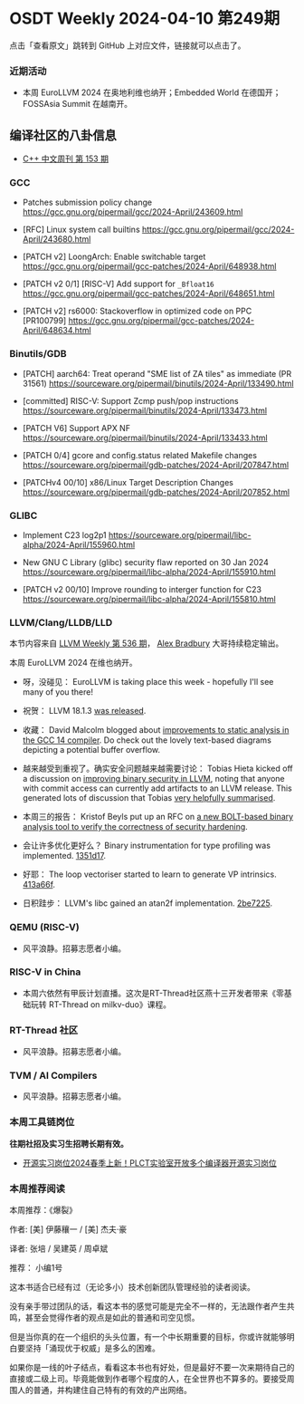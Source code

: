 # OSDT Weekly 2024-04-10 第249期

点击「查看原文」跳转到 GitHub 上对应文件，链接就可以点击了。

### 近期活动

* 本周 EuroLLVM 2024 在奥地利维也纳开；Embedded World 在德国开；FOSSAsia Summit 在越南开。

## 编译社区的八卦信息

- [C++ 中文周刊 第 153 期](https://mp.weixin.qq.com/s/3M8ZKjh6gfbgcIQhd5VHTA)

### GCC

- Patches submission policy change
   https://gcc.gnu.org/pipermail/gcc/2024-April/243609.html

- [RFC] Linux system call builtins
   https://gcc.gnu.org/pipermail/gcc/2024-April/243680.html

- [PATCH v2] LoongArch: Enable switchable target
   https://gcc.gnu.org/pipermail/gcc-patches/2024-April/648938.html

- [PATCH v2 0/1] [RISC-V] Add support for `_Bfloat16`
   https://gcc.gnu.org/pipermail/gcc-patches/2024-April/648651.html

- [PATCH v2] rs6000: Stackoverflow in optimized code on PPC [PR100799]
   https://gcc.gnu.org/pipermail/gcc-patches/2024-April/648634.html

### Binutils/GDB

- [PATCH] aarch64: Treat operand "SME list of ZA tiles" as immediate (PR 31561)
   https://sourceware.org/pipermail/binutils/2024-April/133490.html

- [committed] RISC-V: Support Zcmp push/pop instructions
   https://sourceware.org/pipermail/binutils/2024-April/133473.html

- [PATCH V6] Support APX NF
   https://sourceware.org/pipermail/binutils/2024-April/133433.html

- [PATCH 0/4] gcore and config.status related Makefile changes
   https://sourceware.org/pipermail/gdb-patches/2024-April/207847.html

- [PATCHv4 00/10] x86/Linux Target Description Changes
   https://sourceware.org/pipermail/gdb-patches/2024-April/207852.html

### GLIBC

- Implement C23 log2p1
  https://sourceware.org/pipermail/libc-alpha/2024-April/155960.html

- New GNU C Library (glibc) security flaw reported on 30 Jan 2024
  https://sourceware.org/pipermail/libc-alpha/2024-April/155910.html

- [PATCH v2 00/10] Improve rounding to interger function for C23
  https://sourceware.org/pipermail/libc-alpha/2024-April/155810.html

### LLVM/Clang/LLDB/LLD

本节内容来自 [LLVM Weekly 第 536 期](http://llvmweekly.org/issue/536)，
[Alex Bradbury](https://www.linkedin.com/in/alex-bradbury/) 大哥持续稳定输出。

本周 EuroLLVM 2024 在维也纳开。

* 呀，没碰见： EuroLLVM is taking place this week - hopefully I'll see many of you there!

* 祝贺： LLVM 18.1.3 [was released](https://discourse.llvm.org/t/18-1-3-released/78136).

* 收藏： David Malcolm blogged about [improvements to static analysis in the GCC 14 compiler](https://developers.redhat.com/articles/2024/04/03/improvements-static-analysis-gcc-14-compiler).  Do check out the lovely text-based diagrams depicting a potential buffer overflow.

* 越来越受到重视了。确实安全问题越来越需要讨论： Tobias Hieta kicked off a discussion on [improving binary security in LLVM](https://discourse.llvm.org/t/rfc-improve-binary-security/78121/), noting that anyone with commit access can currently add artifacts to an LLVM release. This generated lots of discussion that Tobias [very helpfully summarised](https://discourse.llvm.org/t/rfc-improve-binary-security/78121/21).

* 本周三的报告： Kristof Beyls put up an RFC on [a new BOLT-based binary analysis tool to verify the correctness of security hardening](https://discourse.llvm.org/t/rfc-bolt-based-binary-analysis-tool-to-verify-correctness-of-security-hardening/78148).

* 会让许多优化更好么？ Binary instrumentation for type profiling was implemented.
  [1351d17](https://github.com/llvm/llvm-project/commit/1351d17826e1).

* 好耶： The loop vectoriser started to learn to generate VP intrinsics.
  [413a66f](https://github.com/llvm/llvm-project/commit/413a66f33984).

* 日积跬步： LLVM's libc gained an atan2f implementation.
  [2be7225](https://github.com/llvm/llvm-project/commit/2be722587f59).

### QEMU (RISC-V)

- 风平浪静。招募志愿者小编。

### RISC-V in China

- 本周六依然有甲辰计划直播。这次是RT-Thread社区燕十三开发者带来《零基础玩转 RT-Thread on milkv-duo》课程。

### RT-Thread 社区

- 风平浪静。招募志愿者小编。

### TVM / AI Compilers

- 风平浪静。招募志愿者小编。

### 本周工具链岗位

**往期社招及实习生招聘长期有效。**

- [开源实习岗位2024春季上新！PLCT实验室开放多个编译器开源实习岗位](https://mp.weixin.qq.com/s/D-l7hE2S-21NCAZsVqPzMA)

### 本周推荐阅读

本周推荐：《爆裂》

作者: [美] 伊藤穰一 / [美] 杰夫·豪

译者: 张培 / 吴建英 / 周卓斌

推荐： 小编1号

这本书适合已经有过（无论多小）技术创新团队管理经验的读者阅读。

没有亲手带过团队的话，看这本书的感觉可能是完全不一样的，无法跟作者产生共鸣，甚至会觉得作者的观点是如此的普通和司空见惯。

但是当你真的在一个组织的头头位置，有一个中长期重要的目标，你或许就能够明白要坚持「涌现优于权威」是多么的困难。

如果你是一线的叶子结点，看看这本书也有好处，但是最好不要一次来期待自己的直接或二级上司。毕竟能做到作者哪个程度的人，在全世界也不算多的。要接受周围人的普通，并构建住自己特有的有效的产出网络。
